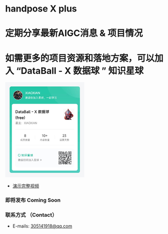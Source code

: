# handpose X plus

# 定期分享最新AIGC消息 & 项目情况

# 如需更多的项目资源和落地方案，可以加入 “DataBall - X 数据球 ” 知识星球

<img src="doc/zsxq.jpg" width="50%" alt="知识星球">

* [演示完整视频](https://www.bilibili.com/video/BV1HTYReYEBj/?share_source=copy_web&vd_source=014da96a262b45c24251d22ed2727fba)  

### 即将发布 Coming Soon
### 联系方式 （Contact）  
* E-mails: 305141918@qq.com   
